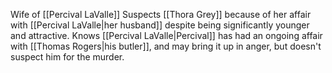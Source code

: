 Wife of [[Percival LaValle]]
Suspects [[Thora Grey]] because of her affair with [[Percival LaValle|her husband]] despite being significantly younger and attractive. 
Knows [[Percival LaValle|Percival]] has had an ongoing affair with [[Thomas Rogers|his butler]], and may bring it up in anger, but doesn't suspect him for the murder. 